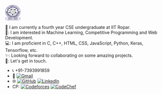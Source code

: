 <div style="background-color: white; width: 50px; height: 50px; display: inline-block;">
    <img src="iitrpr_logo.jpg" alt="IIT Ropar Logo" width="50" height="50" style="vertical-align: middle;"/>
</div>

🔭 I am currently a fourth year CSE undergraduate at IIT Ropar.<br>
🌱: I am interested in Machine Learning, Competitive Programming and Web Development.<br>
💻: I am proficient in C, C++, HTML, CSS, JavaScript, Python, Keras, Tensorflow, etc.<br>
✨: Looking forward to collaborating on some amazing projects.<br>
🤝: Let's get in touch.<br>

- 📞 +91-7393991859
- 📧 [![Gmail](https://skillicons.dev/icons?i=gmail)](mailto:\emailb)
- 🌐 [![GitHub](https://skillicons.dev/icons?i=github)](https://github.com/Ashish-Gupta-2003)
  [![LinkedIn](https://skillicons.dev/icons?i=linkedin)](https://www.linkedin.com/in/ashish-gupta-86135329a/)
- CP: [![Codeforces](https://img.shields.io/badge/-Codeforces-1F8ACB?style=flat&logo=codeforces&logoColor=white)](https://codeforces.com/profile/_Ashish_Gupta_)
  [![CodeChef](https://img.shields.io/badge/-CodeChef-5B4638?style=flat&logo=codechef&logoColor=white)](https://www.codechef.com/users/titan_2003)
